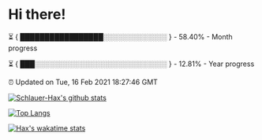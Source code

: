 # Hi there!

⏳ { █████████████████░░░░░░░░░░░░░ } - 58.40% - Month progress

⏳ { ███░░░░░░░░░░░░░░░░░░░░░░░░░░░ } - 12.81% - Year progress

⏰ Updated on Tue, 16 Feb 2021 18:27:46 GMT


[![Schlauer-Hax's github stats](https://github-readme-stats.vercel.app/api?username=Schlauer-Hax&show_icons=true&theme=dark&count_private=true)](https://github.com/Schlauer-Hax)


[![Top Langs](https://github-readme-stats.vercel.app/api/top-langs/?username=Schlauer-Hax&layout=compact&theme=dark)](https://github.com/Schlauer-Hax?tab=repositories)


[![Hax's wakatime stats](https://github-readme-stats.vercel.app/api/wakatime?username=Hax&theme=dark)](https://wakatime.com/@Hax)


